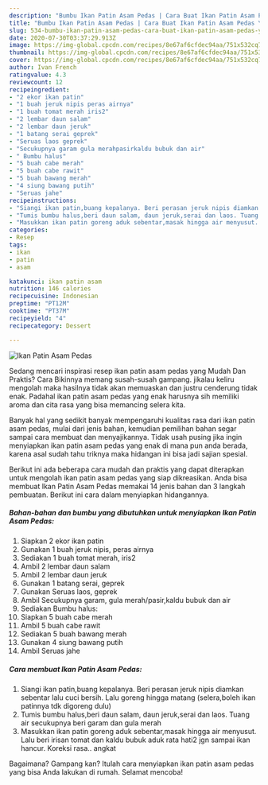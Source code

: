 ```yaml
---
description: "Bumbu Ikan Patin Asam Pedas | Cara Buat Ikan Patin Asam Pedas Yang Enak Dan Lezat"
title: "Bumbu Ikan Patin Asam Pedas | Cara Buat Ikan Patin Asam Pedas Yang Enak Dan Lezat"
slug: 534-bumbu-ikan-patin-asam-pedas-cara-buat-ikan-patin-asam-pedas-yang-enak-dan-lezat
date: 2020-07-30T03:37:29.913Z
image: https://img-global.cpcdn.com/recipes/8e67af6cfdec94aa/751x532cq70/ikan-patin-asam-pedas-foto-resep-utama.jpg
thumbnail: https://img-global.cpcdn.com/recipes/8e67af6cfdec94aa/751x532cq70/ikan-patin-asam-pedas-foto-resep-utama.jpg
cover: https://img-global.cpcdn.com/recipes/8e67af6cfdec94aa/751x532cq70/ikan-patin-asam-pedas-foto-resep-utama.jpg
author: Ivan French
ratingvalue: 4.3
reviewcount: 12
recipeingredient:
- "2 ekor ikan patin"
- "1 buah jeruk nipis peras airnya"
- "1 buah tomat merah iris2"
- "2 lembar daun salam"
- "2 lembar daun jeruk"
- "1 batang serai geprek"
- "Seruas laos geprek"
- "Secukupnya garam gula merahpasirkaldu bubuk dan air"
- " Bumbu halus"
- "5 buah cabe merah"
- "5 buah cabe rawit"
- "5 buah bawang merah"
- "4 siung bawang putih"
- "Seruas jahe"
recipeinstructions:
- "Siangi ikan patin,buang kepalanya. Beri perasan jeruk nipis diamkan sebentar lalu cuci bersih. Lalu goreng hingga matang (selera,boleh ikan patinnya tdk digoreng dulu)"
- "Tumis bumbu halus,beri daun salam, daun jeruk,serai dan laos. Tuang air secukupnya beri garam dan gula merah"
- "Masukkan ikan patin goreng aduk sebentar,masak hingga air menyusut. Lalu beri irisan tomat dan kaldu bubuk aduk rata hati2 jgn sampai ikan hancur. Koreksi rasa.. angkat"
categories:
- Resep
tags:
- ikan
- patin
- asam

katakunci: ikan patin asam 
nutrition: 146 calories
recipecuisine: Indonesian
preptime: "PT12M"
cooktime: "PT37M"
recipeyield: "4"
recipecategory: Dessert

---
```



![Ikan Patin Asam Pedas](https://img-global.cpcdn.com/recipes/8e67af6cfdec94aa/751x532cq70/ikan-patin-asam-pedas-foto-resep-utama.jpg)

Sedang mencari inspirasi resep ikan patin asam pedas yang Mudah Dan Praktis? Cara Bikinnya memang susah-susah gampang. jikalau keliru mengolah maka hasilnya tidak akan memuaskan dan justru cenderung tidak enak. Padahal ikan patin asam pedas yang enak harusnya sih memiliki aroma dan cita rasa yang bisa memancing selera kita.



Banyak hal yang sedikit banyak mempengaruhi kualitas rasa dari ikan patin asam pedas, mulai dari jenis bahan, kemudian pemilihan bahan segar sampai cara membuat dan menyajikannya. Tidak usah pusing jika ingin menyiapkan ikan patin asam pedas yang enak di mana pun anda berada, karena asal sudah tahu triknya maka hidangan ini bisa jadi sajian spesial.


Berikut ini ada beberapa cara mudah dan praktis yang dapat diterapkan untuk mengolah ikan patin asam pedas yang siap dikreasikan. Anda bisa membuat Ikan Patin Asam Pedas memakai 14 jenis bahan dan 3 langkah pembuatan. Berikut ini cara dalam menyiapkan hidangannya.

<!--inarticleads1-->

##### Bahan-bahan dan bumbu yang dibutuhkan untuk menyiapkan Ikan Patin Asam Pedas:

1. Siapkan 2 ekor ikan patin
1. Gunakan 1 buah jeruk nipis, peras airnya
1. Sediakan 1 buah tomat merah, iris2
1. Ambil 2 lembar daun salam
1. Ambil 2 lembar daun jeruk
1. Gunakan 1 batang serai, geprek
1. Gunakan Seruas laos, geprek
1. Ambil Secukupnya garam, gula merah/pasir,kaldu bubuk dan air
1. Sediakan  Bumbu halus:
1. Siapkan 5 buah cabe merah
1. Ambil 5 buah cabe rawit
1. Sediakan 5 buah bawang merah
1. Gunakan 4 siung bawang putih
1. Ambil Seruas jahe




<!--inarticleads2-->

##### Cara membuat Ikan Patin Asam Pedas:

1. Siangi ikan patin,buang kepalanya. Beri perasan jeruk nipis diamkan sebentar lalu cuci bersih. Lalu goreng hingga matang (selera,boleh ikan patinnya tdk digoreng dulu)
1. Tumis bumbu halus,beri daun salam, daun jeruk,serai dan laos. Tuang air secukupnya beri garam dan gula merah
1. Masukkan ikan patin goreng aduk sebentar,masak hingga air menyusut. Lalu beri irisan tomat dan kaldu bubuk aduk rata hati2 jgn sampai ikan hancur. Koreksi rasa.. angkat




Bagaimana? Gampang kan? Itulah cara menyiapkan ikan patin asam pedas yang bisa Anda lakukan di rumah. Selamat mencoba!

